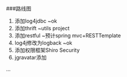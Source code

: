 ###路线图
1. 添加log4jdbc ~ok
2. 添加thrift ~utils project
3. 添加restful ~预计spring mvc+RESTTemplate
4. log4j修改为logback ~ok
5. 添加权限框架Shiro Security 
6. jgravatar添加

...